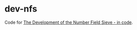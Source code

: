 # dev-nfs
Code for [The Development of the Number Field Sieve - in code](https://link.springer.com/book/10.1007/BFb0091534).
